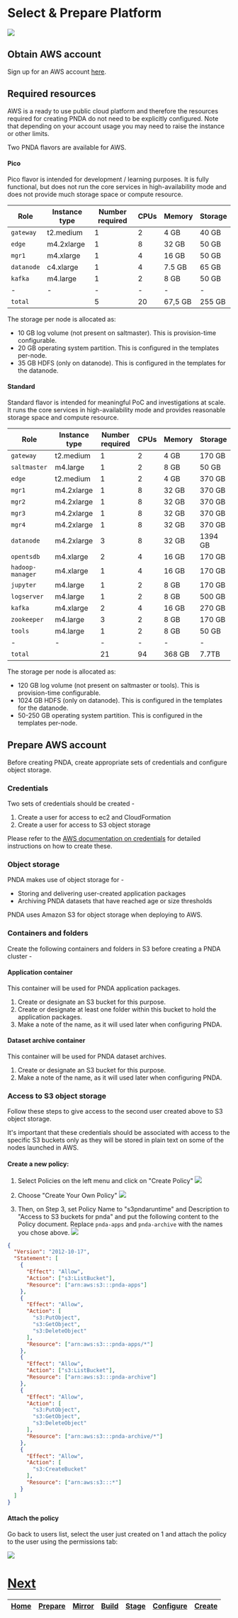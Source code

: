# Select & Prepare Platform

![](../images/breadcrumbs.jpg)

## Obtain AWS account

Sign up for an AWS account [here](https://aws.amazon.com/).

## Required resources

AWS is a ready to use public cloud platform and therefore the resources required for creating PNDA do not need to be explicitly configured. Note that depending on your account usage you may need to raise the instance or other limits.

Two PNDA flavors are available for AWS. 

#### Pico

Pico flavor is intended for development / learning purposes. It is fully functional, but does not run the core services in high-availability mode and does not provide much storage space or compute resource.

| Role | Instance type | Number required | CPUs | Memory | Storage
| --- | --- | --- | --- | --- | --- |
|  `gateway`   |  t2.medium  | 1 | 2 |  4 GB   | 40 GB
|  `edge`      |  m4.2xlarge  | 1 | 8 | 32 GB   | 50 GB
|  `mgr1`      |  m4.xlarge  | 1 | 4 | 16 GB   | 50 GB
|  `datanode`  |  c4.xlarge  | 1 | 4 |  7.5 GB | 65 GB
|  `kafka`     |  m4.large   | 1 | 2 |  8 GB | 50 GB
| -  |  - | -  | -  | -  | -  |
|  `total`     |  | 5 | 20 | 67,5 GB | 255 GB

The storage per node is allocated as:
 - 10 GB log volume (not present on saltmaster). This is provision-time configurable.
 - 20 GB operating system partition. This is configured in the templates per-node.
 - 35 GB HDFS (only on datanode). This is configured in the templates for the datanode.

#### Standard

Standard flavor is intended for meaningful PoC and investigations at scale. It runs the core services in high-availability mode and provides reasonable storage space and compute resource.

| Role | Instance type | Number required | CPUs | Memory | Storage
| --- | --- | --- | --- | --- | --- |
|  `gateway`         |  t2.medium  | 1 | 2 |  4 GB   | 170 GB
|  `saltmaster`      |  m4.large   | 1 | 2 |  8 GB | 50 GB
|  `edge`            |  t2.medium  | 1 | 2 |  4 GB   | 370 GB
|  `mgr1`            |  m4.2xlarge | 1 | 8 |  32 GB  | 370 GB
|  `mgr2`            |  m4.2xlarge | 1 | 8 |  32 GB  | 370 GB
|  `mgr3`            |  m4.2xlarge | 1 | 8 |  32 GB  | 370 GB
|  `mgr4`            |  m4.2xlarge | 1 | 8 |  32 GB  | 370 GB
|  `datanode`        |  m4.2xlarge | 3 | 8 |  32 GB  | 1394 GB
|  `opentsdb`        |  m4.xlarge  | 2 | 4 | 16 GB   | 170 GB
|  `hadoop-manager`  |  m4.xlarge  | 1 | 4 | 16 GB   | 170 GB
|  `jupyter`         |  m4.large   | 1 | 2 |  8 GB | 170 GB
|  `logserver`       |  m4.large   | 1 | 2 |  8 GB | 500 GB
|  `kafka`           |  m4.xlarge  | 2 | 4 | 16 GB   | 270 GB
|  `zookeeper`       |  m4.large   | 3 | 2 |  8 GB | 170 GB
|  `tools`           |  m4.large   | 1 | 2 |  8 GB | 50 GB
| -  |  - | -  |  - | -  | -  |
|  `total`           |   | 21 | 94 |  368 GB | 7.7TB

The storage per node is allocated as:
 - 120 GB log volume (not present on saltmaster or tools). This is provision-time configurable.
 - 1024 GB HDFS (only on datanode). This is configured in the templates for the datanode.
 - 50-250 GB operating system partition. This is configured in the templates per-node.

## Prepare AWS account

Before creating PNDA, create appropriate sets of credentials and configure object storage.

### Credentials

Two sets of credentials should be created -

1. Create a user for access to ec2 and CloudFormation
2. Create a user for access to S3 object storage

Please refer to the [AWS documentation on credentials](http://docs.aws.amazon.com/general/latest/gr/aws-security-credentials.html) for detailed instructions on how to create these.

### Object storage

PNDA makes use of object storage for -

- Storing and delivering user-created application packages
- Archiving PNDA datasets that have reached age or size thresholds

PNDA uses Amazon S3 for object storage when deploying to AWS.

### Containers and folders

Create the following containers and folders in S3 before creating a PNDA cluster -

#### Application container

This container will be used for PNDA application packages. 

1. Create or designate an S3 bucket for this purpose.
2. Create or designate at least one folder within this bucket to hold the application packages.
3. Make a note of the name, as it will used later when configuring PNDA.

#### Dataset archive container

This container will be used for PNDA dataset archives.
 
1. Create or designate an S3 bucket for this purpose.
2. Make a note of the name, as it will used later when configuring PNDA.

### Access to S3 object storage

Follow these steps to give access to the second user created above to S3 object storage.  

It's important that these credentials should be associated with access to the specific S3 buckets only as they will be stored in plain text on some of the nodes launched in AWS.

#### Create a new policy:

  1. Select Policies on the left menu and click on "Create Policy"
![](images/create-policy1.png)

  2. Choose "Create Your Own Policy"
![](images/create-policy2.png)

  3. Then, on Step 3, set Policy Name to "s3pndaruntime" and Description to "Access to S3 buckets for pnda" and put the following content to the Policy document. Replace ```pnda-apps``` and ```pnda-archive``` with the names you chose above.
![](images/create-policy3.png)


```json
{
  "Version": "2012-10-17",
  "Statement": [
    {
      "Effect": "Allow",
      "Action": ["s3:ListBucket"],
      "Resource": ["arn:aws:s3:::pnda-apps"]
    },
    {
      "Effect": "Allow",
      "Action": [
        "s3:PutObject",
        "s3:GetObject",
        "s3:DeleteObject"
      ],
      "Resource": ["arn:aws:s3:::pnda-apps/*"]
    },
    {
      "Effect": "Allow",
      "Action": ["s3:ListBucket"],
      "Resource": ["arn:aws:s3:::pnda-archive"]
    },
    {
      "Effect": "Allow",
      "Action": [
        "s3:PutObject",
        "s3:GetObject",
        "s3:DeleteObject"
      ],
      "Resource": ["arn:aws:s3:::pnda-archive/*"]
    },
    {
      "Effect": "Allow",
      "Action": [
        "s3:CreateBucket"
      ],
      "Resource": ["arn:aws:s3:::*"]
    }    
  ]
}
```

#### Attach the policy
Go back to users list, select the user just created on 1 and attach the policy to the user using the permissions tab:

![](images/attach-policy.png)


# [Next](MIRROR.md)

| [Home](../OVERVIEW.md) | [Prepare](PREPARE.md) | [Mirror](MIRROR.md) | [Build](BUILD.md) | [Stage](STAGE.md) | [Configure](CONFIGURE.md) | [Create](CREATE.md) | 
| --- | --- | --- | --- | --- | --- | --- |
